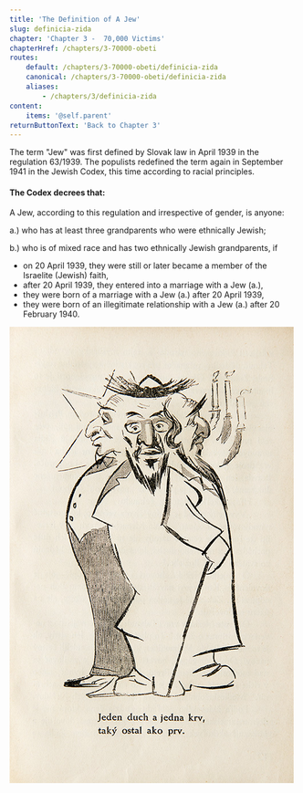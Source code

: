 ```yaml
---
title: 'The Definition of A Jew'
slug: definicia-zida
chapter: 'Chapter 3 -  70,000 Victims'
chapterHref: /chapters/3-70000-obeti
routes:
    default: /chapters/3-70000-obeti/definicia-zida
    canonical: /chapters/3-70000-obeti/definicia-zida
    aliases:
        - /chapters/3/definicia-zida
content:
    items: '@self.parent'
returnButtonText: 'Back to Chapter 3'
---
```


<span class="drop-cap">T</span>he term "Jew" was first defined by Slovak law in April 1939 in the regulation 63/1939. The populists redefined the term again in September 1941 in the Jewish Codex, this time according to racial principles.

#### The Codex decrees that:

A Jew, according to this regulation and irrespective of gender, is anyone:

a.) who has at least three grandparents who were ethnically Jewish;

b.) who is of mixed race and has two ethnically Jewish grandparents, if
- on 20 April 1939, they were still or later became a member of the Israelite (Jewish) faith,  
- after 20 April 1939, they entered into a marriage with a Jew (a.),
- they were born of a marriage with a Jew (a.) after 20 April 1939,
- they were born of an illegitimate relationship with a Jew (a.) after 20 February 1940.

[![Unknown Author - Anti-Semitic Caricature from the Publication: Ctibor Pokorný - Judaism in Slovakia, 1940, University Library in Bratislava](Ctibor_Pokorny--Zidovstvo_na_Slovensku1--UK-BA.jpg "Unknown Author - Anti-Semitic Caricature from the Publication: Ctibor Pokorný - Judaism in Slovakia")](http://www.webumenia.sk/dielo/SVK:TMP.194?collection=83)